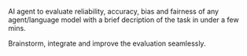 AI agent to evaluate reliability, accuracy, bias and fairness of any agent/language model with a brief decription of the task in under a few mins.

Brainstorm, integrate and improve the evaluation seamlessly.
